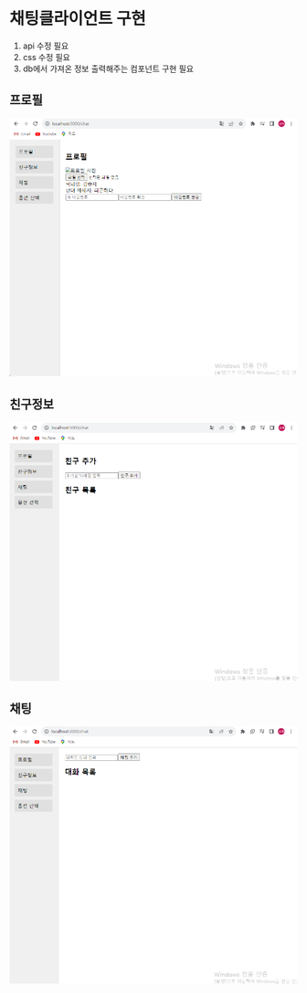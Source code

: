 # 채팅클라이언트 구현

1. api 수정 필요
2. css 수정 필요
3. db에서 가져온 정보 출력해주는 컴포넌트 구현 필요

## 프로필
![프로필](./%EC%9D%B4%EC%8A%AC%ED%86%A1%ED%86%A1%20%EC%B1%84%ED%8C%85%20%ED%81%B4%EB%9D%BC%EC%9D%B4%EC%96%B8%ED%8A%B8(%ED%94%84%EB%A1%9C%ED%95%84).png)  

## 친구정보 
![친구정보](./%EC%9D%B4%EC%8A%AC%ED%86%A1%ED%86%A1%20%EC%B1%84%ED%8C%85%20%ED%81%B4%EB%9D%BC%EC%9D%B4%EC%96%B8%ED%8A%B8(%EC%B9%9C%EA%B5%AC%EC%A0%95%EB%B3%B4).png)  

## 채팅  
![채팅](./%EC%9D%B4%EC%8A%AC%ED%86%A1%ED%86%A1%20%EC%B1%84%ED%8C%85%20%ED%81%B4%EB%9D%BC%EC%9D%B4%EC%96%B8%ED%8A%B8(%EC%B1%84%ED%8C%85).png)  
